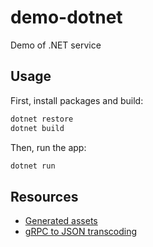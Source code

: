 # demo-dotnet

Demo of .NET service

## Usage

First, install packages and build:

```sh
dotnet restore
dotnet build
```

Then, run the app:

```sh
dotnet run
```

## Resources

- [Generated assets](https://learn.microsoft.com/en-us/aspnet/core/grpc/basics?view=aspnetcore-7.0#generated-c-assets)
- [gRPC to JSON transcoding](https://learn.microsoft.com/en-us/aspnet/core/grpc/json-transcoding)
